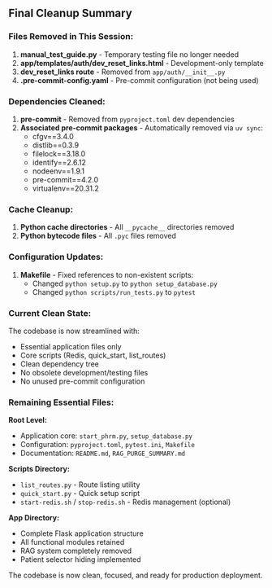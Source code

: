 ## Final Cleanup Summary

### Files Removed in This Session:

1. **manual_test_guide.py** - Temporary testing file no longer needed
2. **app/templates/auth/dev_reset_links.html** - Development-only template
3. **dev_reset_links route** - Removed from `app/auth/__init__.py`
4. **.pre-commit-config.yaml** - Pre-commit configuration (not being used)

### Dependencies Cleaned:

1. **pre-commit** - Removed from `pyproject.toml` dev dependencies
2. **Associated pre-commit packages** - Automatically removed via `uv sync`:
   - cfgv==3.4.0
   - distlib==0.3.9
   - filelock==3.18.0
   - identify==2.6.12
   - nodeenv==1.9.1
   - pre-commit==4.2.0
   - virtualenv==20.31.2

### Cache Cleanup:

1. **Python cache directories** - All `__pycache__` directories removed
2. **Python bytecode files** - All `.pyc` files removed

### Configuration Updates:

1. **Makefile** - Fixed references to non-existent scripts:
   - Changed `python setup.py` to `python setup_database.py`
   - Changed `python scripts/run_tests.py` to `pytest`

### Current Clean State:

The codebase is now streamlined with:
- Essential application files only
- Core scripts (Redis, quick_start, list_routes)
- Clean dependency tree
- No obsolete development/testing files
- No unused pre-commit configuration

### Remaining Essential Files:

**Root Level:**
- Application core: `start_phrm.py`, `setup_database.py`
- Configuration: `pyproject.toml`, `pytest.ini`, `Makefile`
- Documentation: `README.md`, `RAG_PURGE_SUMMARY.md`

**Scripts Directory:**
- `list_routes.py` - Route listing utility
- `quick_start.py` - Quick setup script
- `start-redis.sh` / `stop-redis.sh` - Redis management (optional)

**App Directory:**
- Complete Flask application structure
- All functional modules retained
- RAG system completely removed
- Patient selector hiding implemented

The codebase is now clean, focused, and ready for production deployment.
